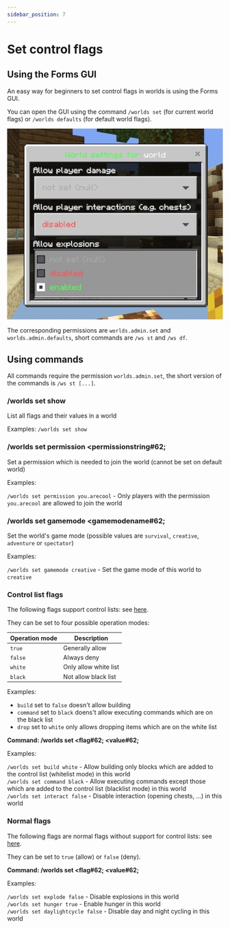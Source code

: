 ```yaml
---
sidebar_position: 7
---
```


# Set control flags

## Using the Forms GUI

An easy way for beginners to set control flags in worlds is using the Forms GUI.

You can open the GUI using the command `/worlds set` (for current world flags) or `/worlds defaults` (for default world flags).

![World control flags Forms GUI](./assets/world-settings-form.png)

The corresponding permissions are `worlds.admin.set` and `worlds.admin.defaults`, short commands are `/ws st` and `/ws df`.

## Using commands

All commands require the permission `worlds.admin.set`, the short version of the commands is `/ws st [...]`.

### /worlds set show

List all flags and their values in a world

Examples: `/worlds set show`

### /worlds set permission &#60;permissionstring#62;

Set a permission which is needed to join the world (cannot be set on default world)

Examples:

`/worlds set permission you.arecool` - Only players with the permission `you.arecool` are allowed to join the world

### /worlds set gamemode &#60;gamemodename#62;

Set the world's game mode (possible values are `survival`, `creative`, `adventure` or `spectator`)

Examples:

`/worlds set gamemode creative` - Set the game mode of this world to `creative`

### Control list flags

The following flags support control lists: see [here](./../flags).

They can be set to four possible operation modes:

| Operation mode | Description           |
| -------------- | --------------------- |
| `true`         | Generally allow       |
| `false`        | Always deny           |
| `white`        | Only allow white list |
| `black`        | Not allow black list  |

Examples:

-   `build` set to `false` doesn't allow building
-   `command` set to `black` doens't allow executing commands which are on the black list
-   `drop` set to `white` only allows dropping items which are on the white list

**Command: /worlds set &#60;flag#62; &#60;value#62;**

Examples:

`/worlds set build white` - Allow building only blocks which are added to the control list (whitelist mode) in this world  
`/worlds set command black` - Allow executing commands except those which are added to the control list (blacklist mode) in this world  
`/worlds set interact false` - Disable interaction (opening chests, ...) in this world

### Normal flags

The following flags are normal flags without support for control lists: see [here](./../flags).

They can be set to `true` (allow) or `false` (deny).

**Command: /worlds set &#60;flag#62; &#60;value#62;**

Examples:

`/worlds set explode false` - Disable explosions in this world  
`/worlds set hunger true` - Enable hunger in this world  
`/worlds set daylightcycle false` - Disable day and night cycling in this world
